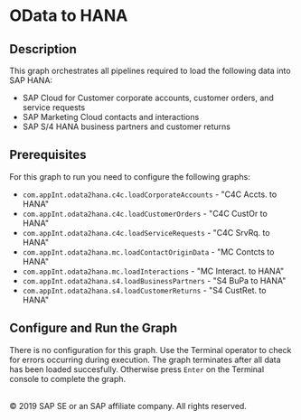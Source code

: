 # OData to HANA

## Description
This graph orchestrates all pipelines required to load the following data into SAP HANA:
- SAP Cloud for Customer corporate accounts, customer orders, and service requests
- SAP Marketing Cloud contacts and interactions
- SAP S/4 HANA business partners and customer returns

## Prerequisites
For this graph to run you need to configure the following graphs:
- `com.appInt.odata2hana.c4c.loadCorporateAccounts` - "C4C Accts. to HANA"
- `com.appInt.odata2hana.c4c.loadCustomerOrders` - "C4C CustOr to HANA"
- `com.appInt.odata2hana.c4c.loadServiceRequests` - "C4C SrvRq. to HANA"
- `com.appInt.odata2hana.mc.loadContactOriginData` - "MC Contcts to HANA"
- `com.appInt.odata2hana.mc.loadInteractions` - "MC Interact. to HANA"
- `com.appInt.odata2hana.s4.loadBusinessPartners` - "S4 BuPa to HANA"
- `com.appInt.odata2hana.s4.loadCustomerReturns` - "S4 CustRet. to HANA"

## Configure and Run the Graph
There is no configuration for this graph. Use the Terminal operator to check for errors occurring during execution. The graph terminates after all data has been loaded succesfully. Otherwise press `Enter` on the Terminal console to complete the graph.

<br>
<div class="footer">
   &copy; 2019 SAP SE or an SAP affiliate company. All rights reserved.
</div>
